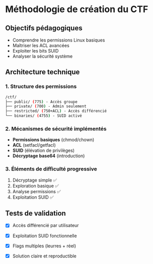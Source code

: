 # Méthodologie de création du CTF

## Objectifs pédagogiques
- Comprendre les permissions Linux basiques
- Maîtriser les ACL avancées
- Exploiter les bits SUID
- Analyser la sécurité système

## Architecture technique

### 1. Structure des permissions
```bash
/ctf/
├── public/ (775) - Accès groupe
├── private/ (700) - Admin seulement
├── restricted/ (750+ACL) - Accès différencié
└── binaries/ (4755) - SUID activé
```

### 2. Mécanismes de sécurité implémentés
- **Permissions basiques** (chmod/chown)
- **ACL** (setfacl/getfacl) 
- **SUID** (élévation de privilèges)
- **Décryptage base64** (introduction)

### 3. Éléments de difficulté progressive
1. Décryptage simple ✅
2. Exploration basique ✅  
3. Analyse permissions ✅
4. Exploitation SUID ✅

## Tests de validation
- [x] Accès différencié par utilisateur
- [x] Exploitation SUID fonctionnelle
- [x] Flags multiples (leurres + réel)
- [x] Solution claire et reproductible

